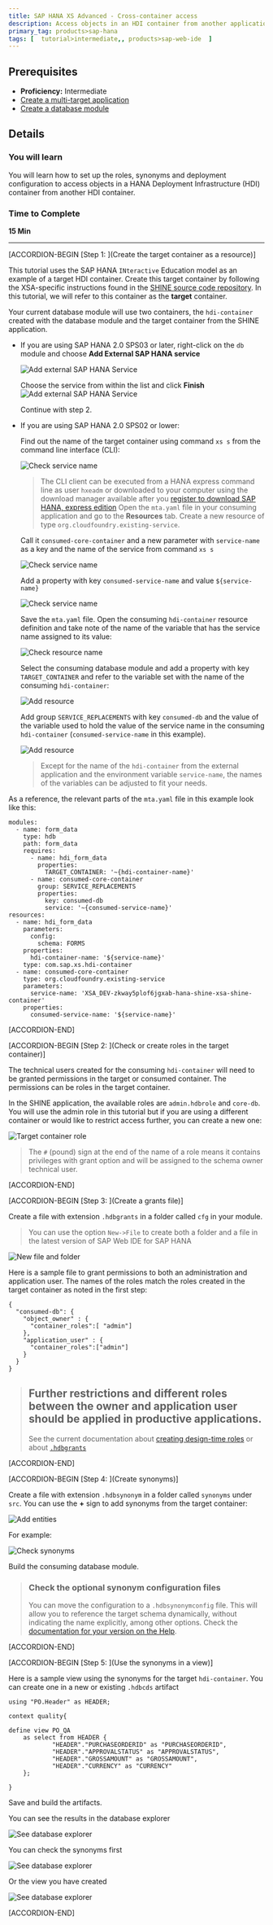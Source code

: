 ```yaml
---
title: SAP HANA XS Advanced - Cross-container access
description: Access objects in an HDI container from another application
primary_tag: products>sap-hana
tags: [  tutorial>intermediate,, products>sap-web-ide  ]
---
```


## Prerequisites  
 - **Proficiency:** Intermediate
 - [Create a multi-target application](https://developers.sap.com/tutorials/xsa-connecting-webide.html)
 - [Create a database module](https://developers.sap.com/tutorials/xsa-hdi-module.html)

## Details
### You will learn  
You will learn how to set up the roles, synonyms and deployment configuration to access objects in a HANA Deployment Infrastructure (HDI) container from another HDI container.


### Time to Complete
**15 Min**

---

[ACCORDION-BEGIN [Step 1: ](Create the target container as a resource)]

This tutorial uses the SAP HANA `INteractive` Education model as an example of a target HDI container. Create this
target container by following the XSA-specific instructions found in the [SHINE source code repository](https://github.com/SAP/hana-shine-xsa/blob/master/SHINE-XSA.md). In this tutorial, we will refer to this container as the **target** container.

Your current database module will use two containers, the `hdi-container` created with the database module and the target container from the SHINE application.

- If you are using SAP HANA 2.0 SPS03 or later, right-click on the `db` module and choose **Add External SAP HANA service**

  ![Add external SAP HANA Service](sps03.png)

  Choose the service from within the list and click **Finish**
  ![Add external SAP HANA Service](sps03_2.png)

  Continue with step 2.

-  If you are using  SAP HANA 2.0 SPS02 or lower:

    Find out the name of the target container using command `xs s` from the command line interface (CLI):

    ![Check service name](service.png)

    >The CLI client can be executed from a HANA express command line as user `hxeadm` or downloaded to your computer using the download manager available after you [register to download SAP HANA, express edition](https://www.sap.com/cmp/ft/crm-xu16-dat-hddedft/index.html)
      Open the `mta.yaml` file in your consuming application and go to the **Resources** tab. Create a new resource of type `org.cloudfoundry.existing-service`.

      Call it `consumed-core-container` and a new parameter with `service-name` as a key and the name of the service from command `xs s`

      ![Check service name](resource.png)

      Add a property with key `consumed-service-name` and value `${service-name}`

      ![Check service name](resource2.png)

      Save the `mta.yaml` file.  Open the consuming `hdi-container` resource definition and take note of the name of the variable that has the service name assigned to its value:

      ![Check resource name](module0.png)

      Select the consuming database module  and add a property with key `TARGET_CONTAINER` and refer to the variable set with the name of the consuming `hdi-container`:

      ![Add resource](module.png)

      Add group `SERVICE_REPLACEMENTS` with key `consumed-db` and the value of the variable used to hold the value of the service name in the consuming `hdi-container` (`consumed-service-name` in this example).

      ![Add resource](MODULE1.png)

      >Except for the name of the `hdi-container` from the external application and the environment variable `service-name`, the names of the variables can be adjusted to fit your needs.


As a reference, the relevant parts of the `mta.yaml` file in this example look like this:

```
modules:
  - name: form_data
    type: hdb
    path: form_data
    requires:
      - name: hdi_form_data
        properties:
          TARGET_CONTAINER: '~{hdi-container-name}'
      - name: consumed-core-container
        group: SERVICE_REPLACEMENTS
        properties:
          key: consumed-db
          service: '~{consumed-service-name}'
resources:
  - name: hdi_form_data
    parameters:
      config:
        schema: FORMS
    properties:
      hdi-container-name: '${service-name}'
    type: com.sap.xs.hdi-container
  - name: consumed-core-container
    type: org.cloudfoundry.existing-service
    parameters:
      service-name: 'XSA_DEV-zkway5plof6jgxab-hana-shine-xsa-shine-container'
    properties:
      consumed-service-name: '${service-name}'
```


[ACCORDION-END]

[ACCORDION-BEGIN [Step 2: ](Check or create roles in the target container)]

The technical users created for the consuming `hdi-container` will need to be granted permissions in the target or consumed container. The permissions can be roles in the target container.

In the SHINE application, the available roles are `admin.hdbrole` and `core-db`. You will use the admin role in this tutorial but if you are using a different container or would like to restrict access further, you can create a new one:

![Target container role](target.png)


>The `#` (pound) sign at the end of the name of a role means it contains privileges with grant option and will be assigned to the schema owner technical user.

[ACCORDION-END]


[ACCORDION-BEGIN [Step 3: ](Create a grants file)]

Create a file with extension `.hdbgrants` in a folder called `cfg` in your module.

> You can use the option `New->File` to create both a folder and a file in the latest version of SAP Web IDE for SAP HANA

![New file and folder](new.png)

Here is a sample file to grant permissions to both an administration and application user. The names of the roles match the roles created in the target container as noted in the first step:

```text
{
  "consumed-db": {
    "object_owner" : {
      "container_roles":[ "admin"]
    },
    "application_user" : {
      "container_roles":["admin"]
    }
  }
}

```

>## Further restrictions and different roles between the owner and application user should be applied in productive applications.
> See the current documentation about [creating design-time roles](https://help.sap.com/viewer/4505d0bdaf4948449b7f7379d24d0f0d/2.0.02/en-US/625d7733c30b4666b4a522d7fa68a550.html) or about [`.hdbgrants`](https://help.sap.com/viewer/4505d0bdaf4948449b7f7379d24d0f0d/2.0.02/en-US/f49c1f5c72ee453788bf79f113d83bf9.html)

[ACCORDION-END]

[ACCORDION-BEGIN [Step 4: ](Create synonyms)]

Create a file with extension `.hdbsynonym` in a folder called `synonyms` under `src`. You can use the **+**  sign to add synonyms from the target container:

![Add entities](synonyms.png)

For example:

![Check synonyms](synon.png)

Build the consuming database module.

> ### **Check the optional synonym configuration files**
> You can move the configuration to a `.hdbsynonymconfig` file. This will allow you to reference the target schema dynamically, without indicating the name explicitly, among other options. Check the [documentation for your version on the Help](https://help.sap.com/viewer/4505d0bdaf4948449b7f7379d24d0f0d/2.0.02/en-US/4adba34bd86544a880db8f9f1e32efb7.html).

[ACCORDION-END]

[ACCORDION-BEGIN [Step 5: ](Use the synonyms in a view)]

Here is a sample view using the synonyms for the target `hdi-container`. You can create one in a new or existing `.hdbcds` artifact

```text
using "PO.Header" as HEADER;

context quality{

define view PO_QA  
	as select from HEADER {
            "HEADER"."PURCHASEORDERID" as "PURCHASEORDERID",
            "HEADER"."APPROVALSTATUS" as "APPROVALSTATUS",
            "HEADER"."GROSSAMOUNT" as "GROSSAMOUNT",
            "HEADER"."CURRENCY" as "CURRENCY"
    };

}

```

Save and build the artifacts.

You can see the results in the database explorer

![See database explorer](explorer.png)

You can check the synonyms first

![See database explorer](db1.png)

Or the view you have created

![See database explorer](db2.png)

[ACCORDION-END]
